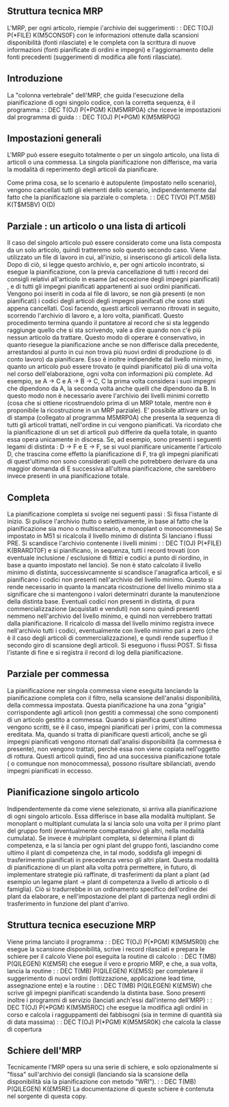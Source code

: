 ## Struttura tecnica MRP
L'MRP, per ogni articolo, riempie i'archivio dei suggerimenti
 :  : DEC T(OJ) P(*FILE) K(M5CONS0F)
con le informazioni ottenute dalla scansioni disponibilità (fonti rilasciate) e le completa con la scrittura di nuove informazioni (fonti pianificate di ordini e impegni) e l'aggiornamento delle fonti precedenti (suggerimenti di modifica alle fonti rilasciate).

##  Introduzione
La "colonna vertebrale" dell'MRP, che guida l'esecuzione della pianificazione di ogni singolo codice, con la corretta sequenza, è il programma
 :  : DEC T(OJ) P(*PGM) K(M5MRP0A)
che riceve le impostazioni dal programma di guida
 :  : DEC T(OJ) P(*PGM) K(M5MRP0G)

## Impostazioni generali
L'MRP può essere eseguito totalmente o per un singolo articolo, una lista di articoli o una commessa.
La singola pianificazione non differisce, ma varia la modalità di reperimento degli articoli da pianificare.

Come prima cosa, se lo scenario è autopulente (impostato nello scenario), vengono cancellati tutti gli elementi dello scenario, indipendentemente dal fatto che la pianificazione sia parziale o completa.
 :  : DEC T(VO) P(T.M5B) K(T$M5BV) O(D)

## Parziale :  un articolo o una lista di articoli
Il caso del singolo articolo può essere considerato come una lista composta da un solo articolo, quindi tratteremo solo questo secondo caso.
Viene utilizzato un file di lavoro in cui, all'inizio, si inseriscono gli articoli della lista.
Dopo di ciò, si legge questo archivio, e, per ogni articolo incontrato, si esegue la pianificazione, con la previa cancellazione di tutti i record dei consigli relativi all'articolo in esame (ad eccezione degli impegni pianificati) , e di tutti gli impegni pianificati appartenenti ai suoi ordini pianificati. Vengono poi inseriti in coda al file di lavoro, se non già presenti (e non pianificati) i codici degli articoli degli impegni pianificati che sono stati appena cancellati. Così facendo, questi articoli verranno ritrovati in seguito, scorrendo l'archivio di lavoro e, a loro volta, pianificatI.
Questo procedimento termina quando il puntatore al record che si sta leggendo raggiunge quello che si sta scrivendo, vale a dire quando non c'è più nessun articolo da trattare.
Questo modo di operare è conservativo, in quanto riesegue la pianificazione anche se non differisce dalla precedente, arrestandosi al punto in cui non trova più nuovi ordini di produzione (o di conto lavoro) da pianificare.
Esso è inoltre indipendelte dal livello minimo, in quanto un articolo può essere trovato (e quindi pianificato) più di una volta nel corso dell'elaborazione, ogni volta con informazioni più complete. Ad esempio, se A -> C e A -> B -> C, C la prima volta considera i suoi impegni che dipendono da A, la seconda volta anche quelli che dipendono da B. In questo modo non è necessario avere l'archivio dei livelli minimi corretto (cosa che si ottiene ricostruendolo prima di un MRP totale, mentre non è proponibile la ricostruzione in un MRP parziale).
E' possibile attivare un log di stampa (collegato al programma M5MRP0A) che presenta la sequenza di tutti gli articoli trattati, nell'ordine in cui vengono pianificati.
Va ricordato che la pianificazione di un set di articoli può differire da quella totale, in quanto essa opera unicamente in discesa. Se, ad esempio, sono presenti i seguenti legami di distinta :  D -> F e E -> F, se si vuol pianificare unicamente l'articolo D, che trascina come effetto la pianificazione di F, tra gli impegni pianificati di quest'ultimo non sono considerati quelli che potrebbero derivare da una maggior domanda di E successiva all'ultima pianificazione, che sarebbero invece presenti in una pianificazione totale.


##  Completa
La pianificazione completa si svolge nei seguenti passi : 
Si fissa l'istante di inizio.
Si pulisce l'archivio (tutto o selettivamente, in base al fatto che la pianificazione sia mono o multiscenario, e monoplant o monocommessa)
Se impostato in M51 si ricalcola il livello minimo di distinta
Si lanciano i flussi PRE.
Si scandisce l'archivio contenente i livelli minimi
 :  : DEC T(OJ) P(*FILE) K(BRARDT0F)
e si pianificano, in sequenza, tutti i record trovati (con eventuale inclusione / esclusione di fittizi e codici a punto di riordino, in base a quanto impostato nel lancio).
Se non è stato calcolato il livello minimo di distinta, successivcamnente si scandisce l'anagrafica articoli, e si pianificano i codici non presenti nell'archivio del livello minimo. Questo si rende necessario in quanto la mancata ricostruzione del livello minimo sta a significare che si mantengono i valori determinatri durante la manutenzione della distinta base. Eventuali codici non presenti in distinta, di pura commercializzazione (acquistati e venduti) non sono quindi presenti nemmeno nell'archivio del livello minimo, e quindi non verrebbero trattati dalla pianificazione. Il ricalcolo di massa del livello minimo registra invece nell'archivio tutti i codici, eventualmente con livello minimo pari a zero (che è il caso degli articoli di commercializzazione), e qundi rende superfluo il secondo giro di scansione degli articoli.
Si eseguono i flussi POST.
Si fissa l'istante di fine e si registra il record di log della pianificazione.


## Parziale per commessa
La pianificazione ner singola commessa viene eseguita lanciando la pianificazione completa con il filtro, nella scansione dell'analisi disponibilità, della commessa impostata.
Questa pianificazione ha una zona "grigia" corrispondente agli articoli (non gestiti a commessa) che sono componenti di un articolo gestito a commessa. Quando si pianifica quest'ultimo vengono scritti, se è il caso, impegni pianificati per i primi, con la commessa ereditata. Ma, quando si tratta di pianificare questi articoli, anche se gli impegni pianificati vengono ritornati dall'analisi disponibilità (la commessa è presente), non vengono trattati, perchè essa non viene copiata nell'oggetto di rottura.
Questi articoli quindi, fino ad una successiva pianificazione totale ( o comunque non monocommessa), possono risultare sbilanciati, avendo impegni pianificati in eccesso.


## Pianificazione singolo articolo
Indipendentemente da come viene selezionato, si arriva alla pianificazione di ogni singolo articolo.
Essa differisce in base alla modalità multiplant.
Se monoplant o multiplant cumulata la si lancia solo una volta per il primo plant del gruppo fonti (eventualmente compattandovi gli altri, nella modalità cumulata).
Se invece è mulriplant completa, si determina il plant di competenza, e la si lancia per ogni plant del gruppo fonti, lasciandno come ultimo il plant di competenza che, in tal modo, soddisfa gli impegni di trasferimento pianificati in precedenza verso gli altri plant.
Questa modalità di pianificazione di un plant alla volta potrà permettere, in futuro, di implementare strategie più raffinate, di trasferimenti da plant a plant (ad esempio un legame plant -> plant di competenza a livello di articolo o di famiglia). Ciò si tradurrebbe in un ordinamento specifico dell'ordine dei plant da elaborare, e nell'impostazione del plant di partenza negli ordini di trasferimento in funzione del plant d'arrivo.

## Struttura tecnica esecuzione MRP
Viene prima lanciato il programma
 :  : DEC T(OJ) P(*PGM) K(M5M5R0I)
che esegue la scansione disponibilità, scrive i record rilasciati e prepara le schiere per il calcolo
Viene poi eseguita la routine di calcolo
 :  : DEC T(MB) P(QILEGEN) K(£M5R)
che esegue il vero e proprio MRP, e che, a sua volta, lancia la routine
 :  : DEC T(MB) P(QILEGEN) K(£M5S)
per completare il suggerimento di nuovi ordini (lottizzazione, applicazione lead time, assegnazione ente)
e la routine
 :  : DEC T(MB) P(QILEGEN) K(£M5W)
che scrive gli impegni pianificati scandendo la distinta base.
Sono presenti inoltre i programmi di servizio (lanciati anch'essi dall'interno dell'MRP)
 :  : DEC T(OJ) P(*PGM) K(M5M5R0C)
che esegue la modifica agli ordini in corso e calcola i ragguppamenti dei fabbisogni (sia in termine di quantità sia di data massima)
 :  : DEC T(OJ) P(*PGM) K(M5M5R0K)
che calcola la classe di copertura

## Schiere dell'MRP
Tecnicamente l'MRP opera su una serie di schiere, e solo opzionalmente si "fissa" sull'archivio dei consigli (lanciando sia la scansione della disponibilità sia la pianificazione con metodo "WRI").
 :  : DEC T(MB) P(QILEGEN) K(£M5RE)
La documentazione di queste schiere è contenuta nel sorgente di questa copy.






